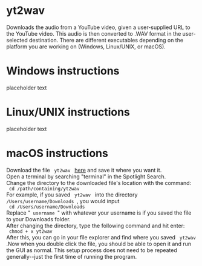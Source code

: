 # yt2wav
Downloads the audio from a YouTube video, given a user-supplied URL to the YouTube video. This audio is then converted to .WAV format in the user-selected destination. There are different executables depending on the platform you are working on (Windows, Linux/UNIX, or macOS).
# Windows instructions
placeholder text
# Linux/UNIX instructions
placeholder text 
# macOS instructions
Download the file <code> yt2wav </code> [here](https://github.com/Dmartinez-96/yt2wav/blob/main/macOS/macOS_exe/yt2wav) and save it where you want it.  
Open a terminal by searching "terminal" in the Spotlight Search.  
Change the directory to the downloaded file's location with the command:  
  <code> cd /path/containing/yt2wav </code>  
For example, if you saved <code> yt2wav </code> into the directory <code> /Users/username/Downloads </code>, you would input  
  <code> cd /Users/username/Downloads </code>  
Replace "<code> username </code>" with whatever your username is if you saved the file to your Downloads folder.  
After changing the directory, type the following command and hit enter:  
  <code> chmod + x yt2wav </code>  
After this, you can go in your file explorer and find where you saved <code> yt2wav </code>.Now when you double click the file, you should be able to open it and run the GUI as normal. This setup process does not need to be repeated generally--just the first time of running the program.
